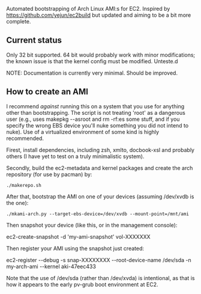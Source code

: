 Automated bootstrapping of Arch Linux AMI:s for EC2. Inspired by
https://github.com/yejun/ec2build but updated and aiming to be a bit
more complete.

## Current status

Only 32 bit supported. 64 bit would probably work with minor
modifications; the known issue is that the kernel config must be
modified. Unteste.d

NOTE: Documentation is currently very minimal. Should be improved.

## How to create an AMI

I recommend *against* running this on a system that you use for
anything other than bootstrapping. The script is not treating 'root'
as a dangerous user (e.g., uses makepkg --asroot and rm -rf:es some
stuff, and if you specify the wrong EBS device you'll nuke something
you did not intend to nuke). Use of a virtualized environment of some
kind is highly recommended.

Firest, install dependencies, including zsh, xmlto, docbook-xsl and
probably others (I have yet to test on a truly minimalistic system).

Secondly, build the ec2-metadata and kernel packages and create the
arch repository (for use by pacman) by:

    ./makerepo.sh

After that, bootstrap the AMI on one of your devices (assuming
/dev/xvdb is the one):

    ./mkami-arch.py --target-ebs-device=/dev/xvdb --mount-point=/mnt/ami

Then snapshot your device (like this, or in the management console):

  ec2-create-snapshot -d 'my-ami-snapshot' vol-XXXXXXX

Then register your AMI using the snapshot just created:

  ec2-register --debug -s snap-XXXXXXXX --root-device-name /dev/sda -n my-arch-ami --kernel aki-47eec433

Note that the use of /dev/sda (rather than /dev/xvda) is intentional,
as that is how it appears to the early pv-grub boot environment at
EC2.
